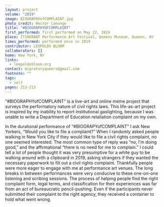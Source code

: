 ```yaml
---
layout: project
volume: "2019"
image: BIOGRAPHYofCOMPLAINT.jpg
photo_credit: Hector Canonge
title: "#BIOGRAPHYOFCOMPLAINT"
first_performed: first performed on May 22, 2019
place: ITINERANT Performance Art Festival, Queens Museum, Queens, NY
times_performed: performed once in 2019
contributor: LEOPOLDO BLOOM
collaborators: []
home: New York, NY
links:
  - leopoldobloom.org
contact: migratoryqueers@gmail.com
footnote: ""
tags:
  - self
pages: 212-213
---
```


“#BIOGRAPHYofCOMPLAINT” is a live-art and online meme project that surveys the performatory nature of civil rights laws. This life-as-art project is inspired by my inability to report institutional gaslighting, because I was unable to write a Department of Education retaliation complaint on my own.

In the durational performance of “#BIOGRAPYofCOMPLAINT” I ask New Yorkers, “Would you like to file a complaint?” When I randomly asked people walking in New York City if they would like to file a civil rights complaint, no one seemed interested. The most common type of reply was “no, I’m doing good,” and the affirmational “there is no need for me to complain.” I could tell a lot of people thought it was very presumptive for a white guy to be walking around with a clipboard in 2019, asking strangers if they wanted the necessary paperwork to fill out a civil rights complaint. Thankfully people were more eager to engage with me at performance art venues. The long breaks in between performances were very conducive to these one-on-one listening and scribing sessions. The process of helping people find the right complaint form, legal terms, and classification for their experiences was far from an act of bureaucratic pencil-pushing. Even if the participants never submitted their complaint to the right agency, they received a container to hold what went wrong.

